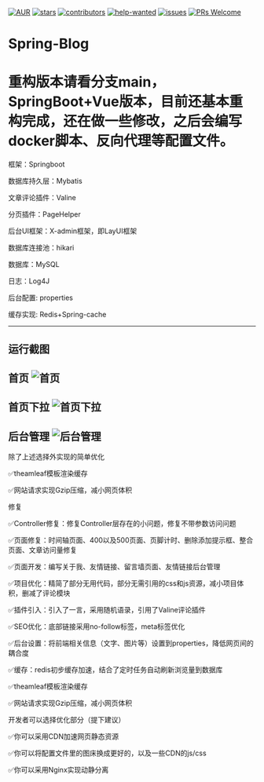 [![AUR](https://img.shields.io/badge/license-Apache%20License%202.0-blue.svg)](https://github.com/laowenruo/Spring-Blog/master/LICENSE)
[![stars](https://badgen.net/github/stars//laowenruo/Spring-Blog)](https://github.com//laowenruo/Spring-Blog/stargazers)
[![contributors](https://badgen.net/github/contributors/laowenruo/Spring-Blog)](https://github.com/laowenruo/Spring-Blog/graphs/contributors)
[![help-wanted](https://badgen.net/github/label-issues/laowenruo/Spring-Blog/help%20wanted/open)](https://github.com/laowenruo/Spring-Blog/labels/help%20wanted)
[![issues](https://badgen.net/github/open-issues/laowenruo/Spring-Blog)](https://github.com/laowenruo/Spring-Blog/issues)
[![PRs Welcome](https://badgen.net/badge/PRs/welcome/green)](http://makeapullrequest.com)
# Spring-Blog

# 重构版本请看分支main，SpringBoot+Vue版本，目前还基本重构完成，还在做一些修改，之后会编写docker脚本、反向代理等配置文件。

框架：Springboot

数据库持久层：Mybatis

文章评论插件：Valine

分页插件：PageHelper

后台UI框架：X-admin框架，即LayUI框架

数据库连接池：hikari

数据库：MySQL

日志：Log4J

后台配置: properties

缓存实现: Redis+Spring-cache

------
运行截图
------
首页
![首页](https://t1.picb.cc/uploads/2021/03/24/Zj2xyL.jpg)
------
首页下拉
![首页下拉](https://t1.picb.cc/uploads/2021/03/24/Zj2F5v.png)
------
后台管理
![后台管理](https://t1.picb.cc/uploads/2021/03/24/Zj2PXi.png)
------

除了上述选择外实现的简单优化

✅theamleaf模板渲染缓存

✅网站请求实现Gzip压缩，减小网页体积

修复

✅Controller修复：修复Controller层存在的小问题，修复不带参数访问问题

✅页面修复：时间轴页面、400以及500页面、页脚计时、删除添加提示框、整合页面、文章访问量修复

✅页面开发：编写关于我、友情链接、留言墙页面、友情链接后台管理

✅项目优化：精简了部分无用代码，部分无需引用的css和js资源，减小项目体积，删减了评论模块

✅插件引入：引入了一言，采用随机语录，引用了Valine评论插件

✅SEO优化：底部链接采用no-follow标签，meta标签优化

✅后台设置：将前端相关信息（文字、图片等）设置到properties，降低网页间的耦合度

✅缓存：redis初步缓存加速，结合了定时任务自动刷新浏览量到数据库

✅theamleaf模板渲染缓存

✅网站请求实现Gzip压缩，减小网页体积

开发者可以选择优化部分（提下建议）

✅你可以采用CDN加速网页静态资源

✅你可以将配置文件里的图床换成更好的，以及一些CDN的js/css

✅你可以采用Nginx实现动静分离




